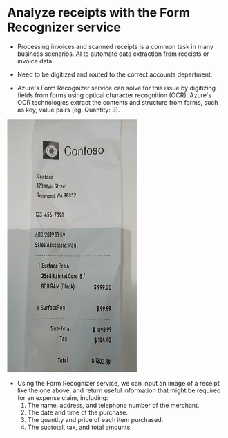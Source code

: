 # Analyze receipts with the Form Recognizer service

* Processing invoices and scanned receipts is a common task in many business scenarios. AI to automate data extraction from receipts or invoice data.

* Need to be digitized and routed to the correct accounts department. 

* Azure's Form Recognizer service can solve for this issue by digitizing fields from forms using optical character recognition (OCR). Azure's OCR technologies extract the contents and structure from forms, such as key, value pairs (eg. Quantity: 3).

![](img/11/1.contoso-receipt-small.png)
* Using the Form Recognizer service, we can input an image of a receipt like the one above, and return useful information that might be required for an expense claim, including:
    1. The name, address, and telephone number of the merchant.
    2. The date and time of the purchase.
    3. The quantity and price of each item purchased.
    4. The subtotal, tax, and total amounts.
